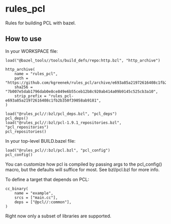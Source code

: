 # rules_pcl

Rules for building PCL with bazel.


## How to use

In your WORKSPACE file:

```
load("@bazel_tools//tools/build_defs/repo:http.bzl", "http_archive")

http_archive(
    name = "rules_pcl",
    path = "https://github.com/kgreenek/rules_pcl/archive/e693a85a21972616408c1fb2b350f39058ab9181.tar.gz",
    sha256 = "7b007e5dab1796dab0e8ce849e6b55ceb12b8c920ab414a09b9145c525cb3a10",
    strip_prefix = "rules_pcl-e693a85a21972616408c1fb2b350f39058ab9181",
)

load("@rules_pcl//:bzl/pcl_deps.bzl", "pcl_deps")
pcl_deps()
load("@rules_pcl//:bzl/pcl-1.9.1_repositories.bzl", "pcl_repositories")
pcl_repositories()
```

In your top-level BUILD.bazel file:

```
load("@rules_pcl//:bzl/pcl.bzl", "pcl_config")
pcl_config()
```

You can customize how pcl is compiled by passing args to the pcl_config() macro, but the defaults
will suffice for most. See bzl/pcl.bzl for more info.

To define a target that depends on PCL:

```
cc_binary(
    name = "example",
    srcs = ["main.cc"],
    deps = ["@pcl//:common"],
)
```

Right now only a subset of libraries are supported.

